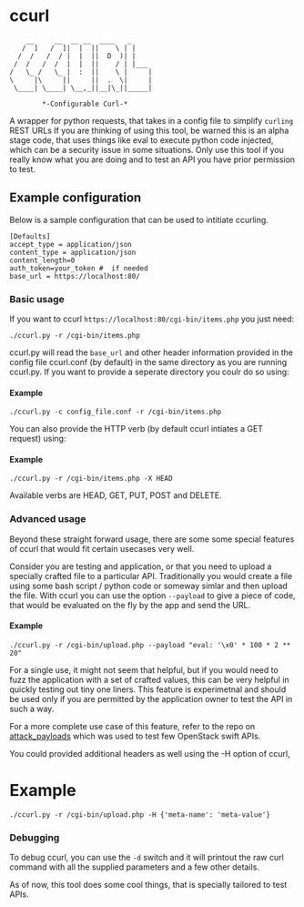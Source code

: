 # ccurl

        __     __  __ __  ____   _
       /  ]   /  ]|  |  ||    \ | |
      /  /   /  / |  |  ||  D  )| |
     /  /   /  /  |  |  ||    / | |___
    /   \_ /   \_ |  :  ||    \ |     |
    \     |\     ||     ||  .  \|     |
     \____| \____| \__,_||__|\_||_____|

			*-Configurable Curl-*

A wrapper for python requests, that takes in a config file to simplify `curling` REST URLs
If you are thinking of using this tool, be warned this is an alpha stage code, that uses
things like eval to execute python code injected, which can be a security issue in some
situations. Only use this tool if you really know what you are doing and to test an API
you have prior permission to test.

## Example configuration

Below is a sample configuration that can be used to intitiate ccurling.

    [Defaults]
    accept_type = application/json
    content_type = application/json
    content_length=0
    auth_token=your_token #  if needed
    base_url = https://localhost:80/


### Basic usage

If you want to ccurl `https://localhost:80/cgi-bin/items.php` you just need:

```
./ccurl.py -r /cgi-bin/items.php
```
ccurl.py will read the `base_url` and other header information provided
in the config file ccurl.conf (by default) in the same directory as you
are running ccurl.py. If you want to provide a seperate directory you coulr
do so using:

#### Example

```
./ccurl.py -c config_file.conf -r /cgi-bin/items.php

```

You can also provide the HTTP verb (by default ccurl intiates a GET request)
using:

#### Example
```
./ccurl.py -r /cgi-bin/items.php -X HEAD
```

Available verbs are HEAD, GET, PUT, POST and DELETE.

### Advanced usage

Beyond these straight forward usage, there are some some special features
of ccurl that would fit certain usecases very well.

Consider you are testing and application, or that you need to upload a specially
crafted file to a particular API. Traditionally you would create a file using
some bash script / python code or someway simlar and then upload the file.
With ccurl you can use the option `--payload` to give a piece of code, that
would be evaluated on the fly by the app and send the URL.

#### Example
```
./ccurl.py -r /cgi-bin/upload.php --payload "eval: '\x0' * 100 * 2 ** 20"
```

For a single use, it might not seem that helpful, but if you would need to fuzz the
application with a set of crafted values, this can be very helpful in  quickly
testing out tiny one liners. This feature is experimetnal and should be used
only if you are permitted by the application owner to test the API in such a way.

For a more complete use case of this feature, refer to the repo on [attack_payloads](https://github.com/rahulunair/attack_payloads
"attack_payloads") which was used to test few OpenStack swift APIs.

You could provided additional headers as well using the -H option of ccurl,

# Example
```
./ccurl.py -r /cgi-bin/upload.php -H {'meta-name': 'meta-value'} 
```

### Debugging

To debug ccurl, you can use the `-d` switch and it will printout the raw curl
command with all the supplied parameters and a few other details.


As of now, this tool does some cool things, that is specially tailored to test APIs.
